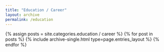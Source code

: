 ```yaml
---
title: "Education / Career"
layout: archive
permalink: /education
---
```



{% assign posts = site.categories.education / career %}
{% for post in posts %} {% include archive-single.html type=page.entries_layout %} {% endfor %}
